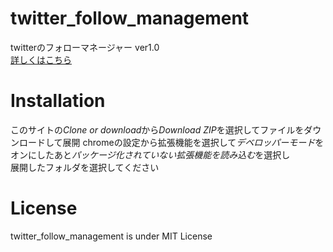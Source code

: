 # twitter_follow_management
twitterのフォローマネージャー ver1.0<br>
[詳しくはこちら](https://blog.yuki0311.com/twitter_follow_management/ "詳しくはこちら")

# Installation
このサイトの*Clone or download*から*Download ZIP*を選択してファイルをダウンロードして展開
chromeの設定から拡張機能を選択して*デベロッパーモード*をオンにしたあと*パッケージ化されていない拡張機能を読み込む*を選択し  
展開したフォルダを選択してください  

# License
twitter_follow_management is under MIT License

